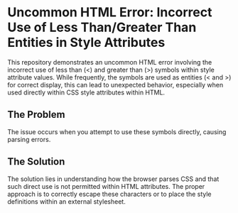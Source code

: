 # Uncommon HTML Error: Incorrect Use of Less Than/Greater Than Entities in Style Attributes

This repository demonstrates an uncommon HTML error involving the incorrect use of less than (&lt;) and greater than (&gt;) symbols within style attribute values.  While frequently, the symbols are used as entities (&lt; and &gt;) for correct display, this can lead to unexpected behavior, especially when used directly within CSS style attributes within HTML.

## The Problem

The issue occurs when you attempt to use these symbols directly, causing parsing errors.

## The Solution

The solution lies in understanding how the browser parses CSS and that such direct use is not permitted within HTML attributes. The proper approach is to correctly escape these characters or to place the style definitions within an external stylesheet.